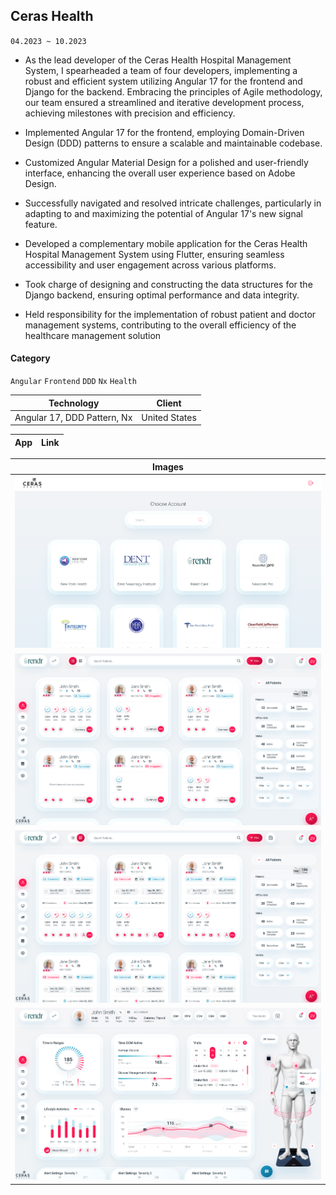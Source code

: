 ## Ceras Health

`04.2023 ~ 10.2023`

- As the lead developer of the Ceras Health Hospital Management System, I spearheaded a team of four developers, implementing a robust and efficient system utilizing Angular 17 for the frontend and Django for the backend. Embracing the principles of Agile methodology, our team ensured a streamlined and iterative development process, achieving milestones with precision and efficiency.

- Implemented Angular 17 for the frontend, employing Domain-Driven Design (DDD) patterns to ensure a scalable and maintainable codebase.

- Customized Angular Material Design for a polished and user-friendly interface, enhancing the overall user experience based on Adobe Design.

- Successfully navigated and resolved intricate challenges, particularly in adapting to and maximizing the potential of Angular 17's new signal feature.

- Developed a complementary mobile application for the Ceras Health Hospital Management System using Flutter, ensuring seamless accessibility and user engagement across various platforms.

- Took charge of designing and constructing the data structures for the Django backend, ensuring optimal performance and data integrity.

- Held responsibility for the implementation of robust patient and doctor management systems, contributing to the overall efficiency of the healthcare management solution

#### Category

`Angular` `Frontend` `DDD` `Nx` `Health`

|         Technology          |    Client     |
| :-------------------------: | :-----------: |
| Angular 17, DDD Pattern, Nx | United States |

| App | Link |
| :-: | :--: |

|             Images             |
| :----------------------------: |
| ![](image/ceras_health/01.png) |
| ![](image/ceras_health/02.png) |
| ![](image/ceras_health/03.png) |
| ![](image/ceras_health/04.png) |
